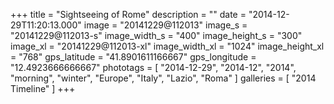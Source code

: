 +++
title = "Sightseeing of Rome"
description = ""
date = "2014-12-29T11:20:13.000"
image = "20141229@112013"
image_s = "20141229@112013-s"
image_width_s = "400"
image_height_s = "300"
image_xl = "20141229@112013-xl"
image_width_xl = "1024"
image_height_xl = "768"
gps_latitude = "41.8901611166667"
gps_longitude = "12.4923666666667"
phototags = [ "2014-12-29", "2014-12", "2014", "morning", "winter", "Europe", "Italy", "Lazio", "Roma" ]
galleries = [ "2014 Timeline" ]
+++
